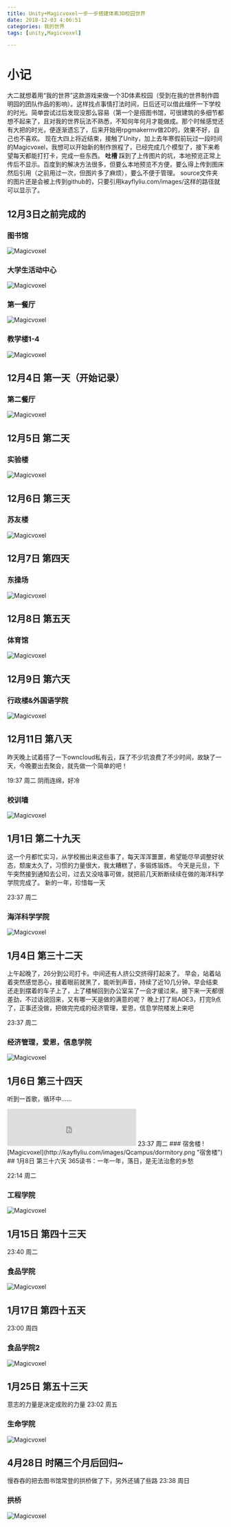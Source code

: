 ```yaml
---
title: Unity+Magicvoxel一步一步搭建体素3D校园世界
date: 2018-12-03 4:06:51
categories: 我的世界
tags: [unity,Magicvoxel]

---
```

# 小记
大二就想着用“我的世界”这款游戏来做一个3D体素校园（受到在我的世界制作圆明园的团队作品的影响）。这样找点事情打法时间，日后还可以借此缅怀一下学校的时光。简单尝试过后发现没那么容易（第一个是搭图书馆，可很建筑的多细节都想不起来了，且对我的世界玩法不熟悉，不知何年何月才能做成。那个时候感觉还有大把的时光，便逐渐遗忘了，后来开始用rpgmakermv做2D的，效果不好，自己也不喜欢。
现在大四上将近结束，接触了Unity，加上去年寒假前玩过一段时间的Magicvoxel，我想可以开始新的制作旅程了，已经完成几个模型了，接下来希望每天都能打打卡，完成一些东西。
**吐槽**
踩到了上传图片的坑，本地预览正常上传后不显示。百度到的解决方法很多，但要么本地预览不方便，要么得上传到图床然后引用（之前用过一次，但图片多了麻烦），要么不便于管理。
source文件夹的图片还是会被上传到github的，只要引用kayflyliu.com/images/这样的路径就可以显示了。
## 12月3日之前完成的
### 图书馆
![Magicvoxel](http://kayflyliu.com/images/Qcampus/Library.png
"图书馆")
### 大学生活动中心
![Magicvoxel](http://kayflyliu.com/images/Qcampus/University_Centre.png
"大学生活动中心")
### 第一餐厅
![Magicvoxel](http://kayflyliu.com/images/Qcampus/Restaurant.png 
"第一餐厅")
### 教学楼1-4
![Magicvoxel](http://kayflyliu.com/images/Qcampus/academic1-4.png
"教学楼1-4")
## 12月4日 第一天（开始记录）
### 第二餐厅
![Magicvoxel](http://kayflyliu.com/images/Qcampus/Restaurant2.png
"第二餐厅")
## 12月5日 第二天
### 实验楼
![Magicvoxel](http://kayflyliu.com/images/Qcampus/Laboratory_Building.png
"实验楼")
## 12月6日 第三天
### 苏友楼
![Magicvoxel](http://kayflyliu.com/images/Qcampus/SuYou_building.png
"苏友楼")
## 12月7日 第四天
### 东操场
![Magicvoxel](http://kayflyliu.com/images/Qcampus/East_playground.png
"东操场")
## 12月8日 第五天
### 体育馆
![Magicvoxel](http://kayflyliu.com/images/Qcampus/Gym.png
"体育馆")
## 12月9日 第六天
### 行政楼&外国语学院
![Magicvoxel](http://kayflyliu.com/images/Qcampus/Administration_Building.png
"行政楼&外国语学院")
## 12月11日 第八天
昨天晚上试着搭了一下owncloud私有云，踩了不少坑浪费了不少时间，故缺了一天，今晚要出去聚会，就先做一个简单的吧！

19:37 周二 阴雨连绵，好冷
### 校训墙
![Magicvoxel](http://kayflyliu.com/images/Qcampus/Motto.png
"校训墙")
## 1月1日 第二十九天
这一个月都忙实习，从学校搬出来这些事了，每天浑浑噩噩，希望能尽早调整好状态，颓废太久了，习惯的力量很大，我太糟糕了，多锻炼锻炼。
今天是元旦，下午突然接到通知去公司，过去又没啥事可做，就把前几天断断续续在做的海洋科学学院完成了。
新的一年，珍惜每一天

23:37 周二
### 海洋科学学院
![Magicvoxel](http://kayflyliu.com/images/Qcampus/college-haike.png
"海洋科学学院")
## 1月4日 第三十二天
上午起晚了，26分到公司打卡。中间还有人挤公交挤得打起来了。
早会，站着站着突然感觉恶心，接着眼前就黑了，能听到声音，持续了近10几分钟。早会结束还走到摆着的车子上了，上了楼梯回到办公室呆了一会才缓过来。接下来一天都很差劲，不过话说回来，又有哪一天是做的满意的呢？
晚上打了局AOE3，打完9点了，正事还没做，把做完完成的经济管理，爱恩，信息学院楼发上来吧

23:37 周二
### 经济管理，爱恩，信息学院
![Magicvoxel](http://kayflyliu.com/images/Qcampus/college-jingguan.png
"经济管理，爱恩，信息学院")
## 1月6日 第三十四天
听到一首歌，循环中……
<iframe frameborder="no" border="0" marginwidth="0" marginheight="0" width="300px" height="86" src="http://music.163.com/outchain/player?type=2&id=25641640&auto=0&height=66"></iframe>
23:37 周二
### 宿舍楼
![Magicvoxel](http://kayflyliu.com/images/Qcampus/dormitory.png
"宿舍楼")
## 1月8日 第三十六天
365读书：一年一年，落日，是无法治愈的乡愁

22:14 周二
### 工程学院
![Magicvoxel](http://kayflyliu.com/images/Qcampus/college-Engineering.png
"工程学院")
## 1月15日 第四十三天

23:40 周二
### 食品学院
![Magicvoxel](http://kayflyliu.com/images/Qcampus/college-shipin.png
"食品学院")
## 1月17日 第四十五天

23:00 周四
### 食品学院2
![Magicvoxel](http://kayflyliu.com/images/Qcampus/college-shipin2.png
"食品学院2")
## 1月25日 第五十三天
意志的力量是决定成败的力量
23:02 周五
### 生命学院
![Magicvoxel](http://kayflyliu.com/images/Qcampus/college-shengming.png
"生命学院")
## 4月28日 时隔三个月后回归~
慢吞吞的把去图书馆常登的拱桥做了下，另外还铺了些路
23:38 周日
### 拱桥
![Magicvoxel](http://kayflyliu.com/images/Qcampus/Arc_bridge.png
"拱桥")
